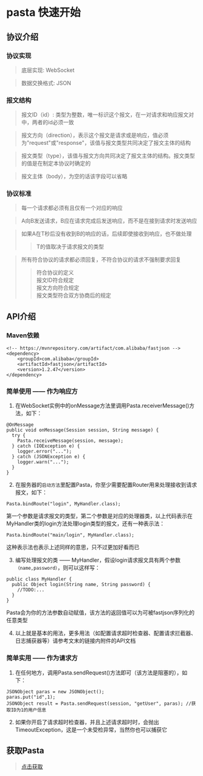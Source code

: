 # pasta 快速开始
  
## 协议介绍
### 协议实现
>底层实现: WebSocket  

>数据交换格式: JSON  

### 报文结构
>报文ID（id）: 类型为整数，唯一标识这个报文，在一对请求和响应报文对中，两者的id必须一致  

>报文方向（direction），表示这个报文是请求或是响应，值必须为"request"或"response"，该值与报文类型共同决定了报文主体的结构  

>报文类型（type），该值与报文方向共同决定了报文主体的结构。报文类型的值是在制定本协议时确定的  

>报文主体（body），为空的话该字段可以省略  

### 协议标准
>每一个请求都必须有且仅有一个对应的响应  

>A向B发送请求，B应在请求完成后发送响应，而不是在接到请求时发送响应  

>如果A在T秒后没有收到B的响应的话，后续即使接收到响应，也不做处理  
>>T的值取决于请求报文的类型  

>所有符合协议的请求都必须回复，不符合协议的请求不强制要求回复  
>>符合协议的定义  
>>报文ID符合规定  
>>报文方向符合规定  
>>报文类型符合双方协商后的规定  

## API介绍
### Maven依赖
```
<!-- https://mvnrepository.com/artifact/com.alibaba/fastjson -->
<dependency>
    <groupId>com.alibaba</groupId>
    <artifactId>fastjson</artifactId>
    <version>1.2.47</version>
</dependency>
```
### 简单使用 —— 作为响应方
1. 在WebSocket实例中的onMessage方法里调用Pasta.receiverMessage()方法，如下：  
```
@OnMessage
public void onMessage(Session session, String message) {
  try {
    Pasta.receiveMessage(session, message);
  } catch (IOException e) {
    logger.error("...");
  } catch (JSONException e) {
    logger.warn("...");
  }
}
```

2. 在服务器的```启动方法```里配置Pasta，你至少需要配置Router用来处理接收到请求报文，如下：  
```
Pasta.bindRoute("login", MyHandler.class); 
```
第一个参数是请求报文的类型，第二个参数是对应的处理器类，以上代码表示在MyHandler类的login方法处理login类型的报文，还有一种表示法：
```
Pasta.bindRoute("main/login", MyHandler.class); 
```
这种表示法也表示上述同样的意思，只不过更加好看而已  

3. 编写处理报文的类 —— MyHandler，假设login请求报文具有两个参数```（name,password）```，则可以这样写：  
```
public class MyHandler {
  public Object login(String name, String password) {
    //TODO:...
  }
}
```
Pasta会为你的方法参数自动赋值，该方法的返回值可以为可被fastjson序列化的任意类型  

4. 以上就是基本的用法，更多用法（如配置请求超时检查器、配置请求拦截器、日志捕获器等）请参考文末的链接内附件的API文档  

### 简单实用 —— 作为请求方  
1. 在任何地方，调用Pasta.sendRequest()方法即可（该方法是阻塞的），如下：  
```
JSONObject paras = new JSONObject();
paras.put("id",1);
JSONObject result = Pasta.sendRequest(session, "getUser", paras); //获取ID为1的用户信息
```
2. 如果你开启了请求超时检查器，并且上述请求超时时，会抛出TimeoutException，这是一个未受检异常，当然你也可以捕获它  

## 获取Pasta  
>[点击获取](https://github.com/darhao/pasta/releases/tag/1.0.0 "Pasta")
